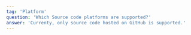 ```yaml
---
tag: 'Platform'
question: 'Which Source code platforms are supported?'
answer: 'Currenty, only source code hosted on GitHub is supported.'
---
```

